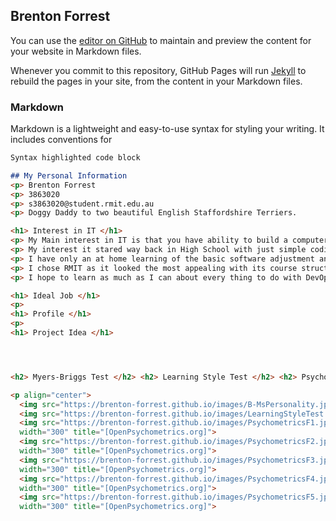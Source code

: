 ## Brenton Forrest

You can use the [editor on GitHub](https://github.com/Brenton-Forrest/Brenton-Forrest.github.io/edit/master/README.md) to maintain and preview the content for your website in Markdown files.

Whenever you commit to this repository, GitHub Pages will run [Jekyll](https://jekyllrb.com/) to rebuild the pages in your site, from the content in your Markdown files.

### Markdown

Markdown is a lightweight and easy-to-use syntax for styling your writing. It includes conventions for

```markdown
Syntax highlighted code block

## My Personal Information
<p> Brenton Forrest
<p> 3863020
<p> s3863020@student.rmit.edu.au
<p> Doggy Daddy to two beautiful English Staffordshire Terriers.

<h1> Interest in IT </h1>
<p> My Main interest in IT is that you have ability to build a computer or Robotics from the base up.
<p> My interest it stared way back in High School with just simple coding the we did for a game for a computer/science activity.
<p> I have only an at home learning of the basic software adjustment and configurations at the moment.
<p> I chose RMIT as it looked the most appealing with its course structure.
<p> I hope to learn as much as I can about every thing to do with DevOps but I expect with my studies at RMIT I should be able to Master the basics in IT.

<h1> Ideal Job </h1>
<p>
<h1> Profile </h1>
<p>
<h1> Project Idea </h1>




<h2> Myers-Briggs Test </h2> <h2> Learning Style Test </h2> <h2> Psychometrics Test </h2>

<p align="center">
  <img src="https://brenton-forrest.github.io/images/B-MsPersonality.jpg" width="300" title="[16Prsonalites]">
  <img src="https://brenton-forrest.github.io/images/LearningStyleTest.jpg"     width="300" title="EducationPlanner.org">
  <img src="https://brenton-forrest.github.io/images/PsychometricsF1.jpg"
  width="300" title="[OpenPsychometrics.org]">
  <img src="https://brenton-forrest.github.io/images/PsychometricsF2.jpg"
  width="300" title="[OpenPsychometrics.org]">
  <img src="https://brenton-forrest.github.io/images/PsychometricsF3.jpg"
  width="300" title="[OpenPsychometrics.org]">
  <img src="https://brenton-forrest.github.io/images/PsychometricsF4.jpg"
  width="300" title="[OpenPsychometrics.org]">
  <img src="https://brenton-forrest.github.io/images/PsychometricsF5.jpg"
  width="300" title="[OpenPsychometrics.org]">
